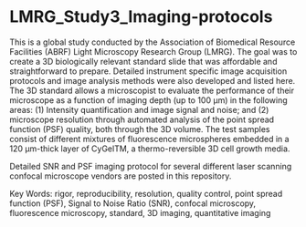 # LMRG_Study3_Imaging-protocols

This is a global study conducted by the Association of Biomedical Resource Facilities (ABRF) Light Microscopy Research Group (LMRG). The goal was to create a 3D biologically relevant standard slide that was affordable and straightforward to prepare. Detailed instrument specific image acquisition protocols and image analysis methods were also developed and listed here. The 3D standard allows a microscopist to evaluate the performance of their microscope as a function of imaging depth (up to 100 µm) in the following areas: (1) Intensity quantification and image signal and noise; and (2) microscope resolution through automated analysis of the point spread function (PSF) quality, both through the 3D volume. The test samples consist of different mixtures of fluorescence microspheres embedded in a 120 µm-thick layer of CyGelTM, a thermo-reversible 3D cell growth media.

Detailed SNR and PSF imaging protocol for several different laser scanning confocal microscope vendors are posted in this repository.

Key Words: rigor, reproducibility, resolution, quality control, point spread function (PSF), Signal to Noise Ratio (SNR), confocal microscopy, fluorescence microscopy, standard, 3D imaging, quantitative imaging
